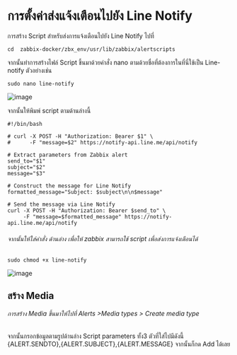 # การตั้งค่าส่งแจ้งเตือนไปยัง Line Notify

การสร้าง Script สำหรับส่งการแจ้งเตือนไปยัง Line Notify  ไปที่ 

~~~
cd  zabbix-docker/zbx_env/usr/lib/zabbix/alertscripts
~~~

จากนั้นทำการสร้างไฟล์ Script ขึ้นมาด้วยคำสั่ง nano ตามด้วยชื่อที่ต้องการในที่นี่ใช้เป็น Line-notify 
ตัวอย่างเช่น

~~~
sudo nano line-notify
~~~


![image](https://github.com/lersakk/ZabbixUserManual/assets/136166133/1adb47c4-bf9d-49a3-95ea-5715b9a37aab)

จากนั้นให้พิมพ์ script ตามด้านล่างนี้

~~~
#!/bin/bash
 
# curl -X POST -H "Authorization: Bearer $1" \
#      -F "message=$2" https://notify-api.line.me/api/notify
 
# Extract parameters from Zabbix alert
send_to="$1"
subject="$2"
message="$3"
 
# Construct the message for Line Notify
formatted_message="Subject: $subject\n\n$message"
 
# Send the message via Line Notify
curl -X POST -H "Authorization: Bearer $send_to" \
     -F "message=$formatted_message" https://notify-api.line.me/api/notify

~~~

###### จากนั้นให้ใส่คำสั่ง ด้านล่าง เพื่อให้ zabbix สามารถใช้ script เพื่อส่งการแจ้งเตือนได้

~~~
sudo chmod +x line-notify
~~~

![image](https://github.com/lersakk/ZabbixUserManual/assets/136166133/58595472-438a-4007-9eee-0e2f9e2311b5)


## สร้าง Media 

###### การสร้าง Media ขึ้นมาให้ไปที่ Alerts >Media types > Create media type 
จากนั้นกรอกข้อมูลตามรูปด้านล่าง Script parameters ทั้ง3 ตัวที่ใส่ไปมีดังนี้
{ALERT.SENDTO},{ALERT.SUBJECT},{ALERT.MESSAGE}
จากนั้นก็กด Add ได้เลย




